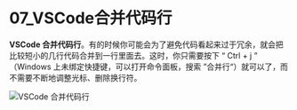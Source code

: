 # 07_VSCode合并代码行

**VSCode 合并代码行**。有的时候你可能会为了避免代码看起来过于冗余，就会把比较短小的几行代码合并到一行里面去。这时，你只需要按下 “ Ctrl + j ” （Windows 上未绑定快捷键，可以打开命令面板，搜索 ”合并行“）就可以了，而不需要不断地调整光标、删除换行符。

![VSCode 合并代码行](https://img.geek-docs.com/vscode/shortcut/shortcut-adv-14.gif)